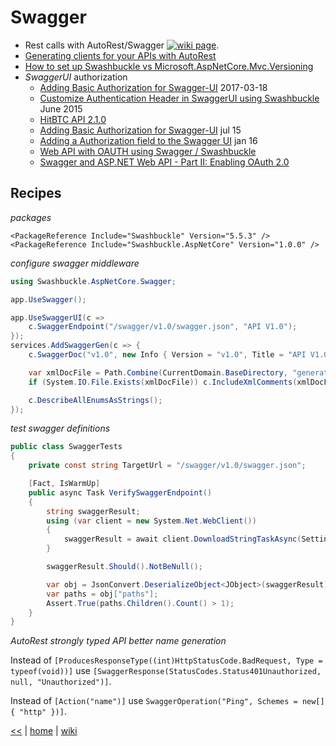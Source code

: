 # Swagger

- Rest calls with AutoRest/Swagger [![wiki page](https://img.shields.io/badge/wiki-page-green.svg)](../rest/autorest.md).
- [Generating clients for your APIs with AutoRest](https://dzimchuk.net/generating-clients-for-your-apis-with-autorest/)
- [How to set up Swashbuckle vs Microsoft.AspNetCore.Mvc.Versioning](https://stackoverflow.com/questions/40929916/how-to-set-up-swashbuckle-vs-microsoft-aspnetcore-mvc-versioning)
- *SwaggerUI* authorization
  + [Adding Basic Authorization for Swagger-UI](http://www.itkeyword.com/doc/5841486711643521478/adding-basic-authorization-for-swagger-ui) 2017-03-18
  + [Customize Authentication Header in SwaggerUI using Swashbuckle](http://stevemichelotti.com/customize-authentication-header-in-swaggerui-using-swashbuckle/) June 2015
  + [HitBTC API 2.1.0 ](https://api.hitbtc.com/api/2/explore/)
  + [Adding Basic Authorization for Swagger-UI](https://stackoverflow.com/questions/31057343/adding-basic-authorization-for-swagger-ui#31175040) jul 15
  + [Adding a Authorization field to the Swagger UI](http://blog.sluijsveld.com/28/01/2016/CustomSwaggerUIField/) jan 16
  + [Web API with OAUTH using Swagger / Swashbuckle](https://stackoverflow.com/questions/28033857/web-api-with-oauth-using-swagger-swashbuckle)
  + [Swagger and ASP.NET Web API - Part II: Enabling OAuth 2.0](http://wmpratt.com/part-ii-swagger-and-asp-net-web-api-enabling-oauth2/)

## Recipes

_packages_
```csproj
<PackageReference Include="Swashbuckle" Version="5.5.3" />
<PackageReference Include="Swashbuckle.AspNetCore" Version="1.0.0" />
```

_configure swagger middleware_
```cs
using Swashbuckle.AspNetCore.Swagger;

app.UseSwagger();

app.UseSwaggerUI(c => 
	c.SwaggerEndpoint("/swagger/v1.0/swagger.json", "API V1.0");
});
services.AddSwaggerGen(c => {
	c.SwaggerDoc("v1.0", new Info { Version = "v1.0", Title = "API V1.0" });

	var xmlDocFile = Path.Combine(CurrentDomain.BaseDirectory, "generated.Api.xml");
	if (System.IO.File.Exists(xmlDocFile)) c.IncludeXmlComments(xmlDocFile); 

	c.DescribeAllEnumsAsStrings();
});
```

_test swagger definitions_
```cs
public class SwaggerTests
{
    private const string TargetUrl = "/swagger/v1.0/swagger.json";

    [Fact, IsWarmUp]
    public async Task VerifySwaggerEndpoint()
    {
        string swaggerResult;
        using (var client = new System.Net.WebClient())
        {
            swaggerResult = await client.DownloadStringTaskAsync(Settings.Instance.SiteURL + TargetUrl);
        }

        swaggerResult.Should().NotBeNull();

        var obj = JsonConvert.DeserializeObject<JObject>(swaggerResult);
        var paths = obj["paths"];
        Assert.True(paths.Children().Count() > 1);
    }
}
```
_AutoRest strongly typed API better name generation_
  
  Instead of `[ProducesResponseType((int)HttpStatusCode.BadRequest, Type = typeof(void))]` use `[SwaggerResponse(StatusCodes.Status401Unauthorized, null, "Unauthorized")]`.
  
  Instead of `[Action("name")]` use `SwaggerOperation("Ping", Schemes = new[] { "http" })]`.





[<<](../SOA.md)
|
[home](README.md) 
| 
[wiki](https://github.com/illegitimis/Tutorial/wiki)